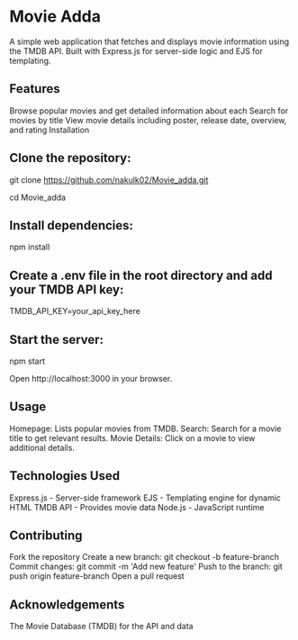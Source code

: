 # Movie Adda
A simple web application that fetches and displays movie information using the TMDB API. Built with Express.js for server-side logic and EJS for templating.

## Features
Browse popular movies and get detailed information about each
Search for movies by title
View movie details including poster, release date, overview, and rating
Installation
## Clone the repository:
git clone https://github.com/nakulk02/Movie_adda.git

cd Movie_adda

## Install dependencies:
npm install

## Create a .env file in the root directory and add your TMDB API key:

TMDB_API_KEY=your_api_key_here
## Start the server:
npm start

Open http://localhost:3000 in your browser.

## Usage
Homepage: Lists popular movies from TMDB.
Search: Search for a movie title to get relevant results.
Movie Details: Click on a movie to view additional details.
## Technologies Used
Express.js - Server-side framework
EJS - Templating engine for dynamic HTML
TMDB API - Provides movie data
Node.js - JavaScript runtime
## Contributing
Fork the repository
Create a new branch: git checkout -b feature-branch
Commit changes: git commit -m 'Add new feature'
Push to the branch: git push origin feature-branch
Open a pull request

## Acknowledgements
The Movie Database (TMDB) for the API and data
